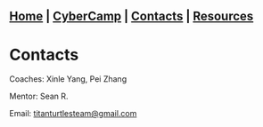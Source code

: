 ## [Home](./index.html) | [CyberCamp](./cybercamp.html) | [Contacts](./contacts.html) | [Resources](./resources.html)

# Contacts

Coaches: Xinle Yang, Pei Zhang

Mentor: Sean R.

Email: titanturtlesteam@gmail.com
